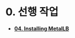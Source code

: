 # 0. 선행 작업

- [**04. Installing MetalLB**](https://github.com/revenge1005/k8s-cluster-setup/tree/main/04.%20MetalLB)

<br>
